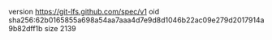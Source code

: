 version https://git-lfs.github.com/spec/v1
oid sha256:62b0165855a698a54aa7aaa4d7e9d8d1046b22ac09e279d2017914a9b82dff1b
size 2139
